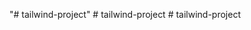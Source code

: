 "# tailwind-project" 
#   t a i l w i n d - p r o j e c t  
 #   t a i l w i n d - p r o j e c t  
 